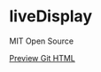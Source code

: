 # liveDisplay

MIT Open Source

[Preview Git HTML](http://htmlpreview.github.io/?https://github.com/xtreemze/liveDisplay/blob/master/index.html)
